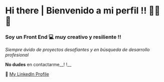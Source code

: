 # Hi there | Bienvenido a mi perfil !! 🙋‍♂️🌱
### Soy un Front End 💻 muy creativo y resiliente !!

*Siempre ávido de proyectos desafiantes y en búsqueda de desarrollo profesional*

__No dudes__ en contactarme__! !__

🔸 [My Linkedln Profile](https://www.linkedin.com/in/scerdan/) 
